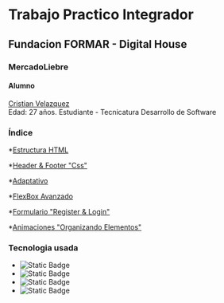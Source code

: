 
# Trabajo Practico Integrador 
## Fundacion FORMAR - Digital House 

### MercadoLiebre

#### Alumno

[Cristian Velazquez](https://github.com/cmk95R)  
 Edad: 27 años.
 Estudiante - Tecnicatura Desarrollo de Software

 ### Índice

*[Estructura HTML](https://github.com/cmk95R/TP_Mercado_Liebre/tree/Estructura_HTML)

*[Header & Footer "Css"](https://github.com/cmk95R/TP_Mercado_Liebre/tree/header_footer_css)

*[Adaptativo](https://github.com/cmk95R/TP_Mercado_Liebre/tree/adaptative)

*[FlexBox Avanzado](https://github.com/cmk95R/TP_Mercado_Liebre/tree/flexbox_advanced)

*[Formulario "Register & Login"](https://github.com/cmk95R/TP_Mercado_Liebre/tree/formularioylogin)

*[Animaciones "Organizando Elementos"](https://github.com/cmk95R/TP_Mercado_Liebre/tree/animaciones)


### Tecnologia usada
- ![Static Badge](https://img.shields.io/badge/CSS%2CHTML-blue)
- ![Static Badge](https://img.shields.io/badge/NodeJS-gold)
- ![Static Badge](https://img.shields.io/badge/JavaScript-yellow)
- ![Static Badge](https://img.shields.io/badge/Git-purple)
